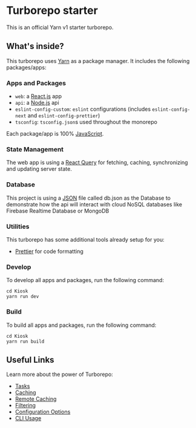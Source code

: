 # Turborepo starter

This is an official Yarn v1 starter turborepo.

## What's inside?

This turborepo uses [Yarn](https://classic.yarnpkg.com/) as a package manager. It includes the following packages/apps:

### Apps and Packages

- `web`: a [React.js](https://reactjs.org/) app
- `api`: a [Node.js](https://nodejs.org/en/) api
- `eslint-config-custom`: `eslint` configurations (includes `eslint-config-next` and `eslint-config-prettier`)
- `tsconfig`: `tsconfig.json`s used throughout the monorepo

Each package/app is 100% [JavaScript](https://www.javascript.com/).

### State Management 

The web app is using a [React Query](https://react-query-v3.tanstack.com/) for fetching, caching, synchronizing and updating server state.

### Database

This project is using a [JSON](https://www.json.org/json-en.html) file called db.json as the Database to demonstrate how the api will interact with cloud NoSQL databases like Firebase Realtime Database or MongoDB

### Utilities

This turborepo has some additional tools already setup for you:

- [Prettier](https://prettier.io) for code formatting

### Develop

To develop all apps and packages, run the following command:

```
cd Kiosk
yarn run dev
```

### Build

To build all apps and packages, run the following command:

```
cd Kiosk
yarn run build
```

## Useful Links

Learn more about the power of Turborepo:

- [Tasks](https://turbo.build/repo/docs/core-concepts/monorepos/running-tasks)
- [Caching](https://turbo.build/repo/docs/core-concepts/caching)
- [Remote Caching](https://turbo.build/repo/docs/core-concepts/remote-caching)
- [Filtering](https://turbo.build/repo/docs/core-concepts/monorepos/filtering)
- [Configuration Options](https://turbo.build/repo/docs/reference/configuration)
- [CLI Usage](https://turbo.build/repo/docs/reference/command-line-reference)
